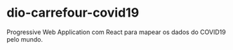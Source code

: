 # dio-carrefour-covid19
Progressive Web Application com React para mapear os dados do COVID19 pelo mundo.
